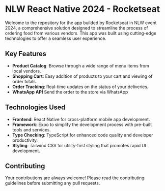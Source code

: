 # NLW React Native 2024 - Rocketseat

Welcome to the repository for the app builded by Rocketseat in NLW event 2024, a comprehensive solution designed to streamline the process of ordering food from various vendors. This app was built using cutting-edge technologies to offer a seamless user experience.

## Key Features

- **Product Catalog**: Browse through a wide range of menu items from local vendors.
- **Shopping Cart**: Easy addition of products to your cart and viewing of order totals.
- **Order Tracking**: Real-time updates on the status of your deliveries.
- **WhatsApp API** Send the order to the store via WhatsApp

## Technologies Used

- **Frontend**: React Native for cross-platform mobile app development.
- **Framework**: Expo to simplify the development process with pre-built tools and services.
- **Type Checking**: TypeScript for enhanced code quality and developer productivity.
- **Styling**: Tailwind CSS for utility-first styling that promotes rapid UI development.

## Contributing

Your contributions are always welcome! Please read the contributing guidelines before submitting any pull requests.
